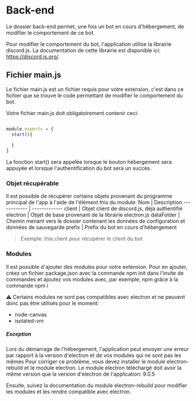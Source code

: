 # Back-end

Le dossier back-end permet, une fois un bot en cours d'hébergement, de modifier le comportement de ce bot.

Pour modifier le comportement du bot, l'application utilise la librairie discord.js. La documentation de cette librairie est disponible ici: https://discord.js.org/

## Fichier main.js

Le fichier main.js est un fichier requis pour votre extension, c'est dans ce fichier que se trouve le code permettant de modifier le comportement du bot.

Votre fichier main.js doit obligatoirement contenir ceci:
```js

module.exports = {
  start(){
  
  }
}
```

La fonction start() sera appelée lorsque le bouton hébergement sera appuyée et lorsque l'authentification du bot sera un succès.

### Objet récupérable

Il est possible de récupérer certains objets provenant du programme principal de l'app à l'aide de l'élément this du module:
Nom | Description
------------ | -------------
client | Objet client de discord.js, déjà authentifié
electron | Objet de base provenant de la librairie electron.js
dataFolder | Chemin menant vers le dossier contenant les données de configuration et données de sauvegarde
prefix | Prefix du bot en cours d'hébergement

> Exemple: this.client pour récupérer le client du bot

### Modules

Il est possible d'ajouter des modules pour votre extension. 
Pour en ajouter, créez un fichier package.json avec la commande npm init dans l'invite de commandes et ajoutez vos modules avec, par exemple, npm grâce à la commande npm i <nom module>

⚠️ Certains modules ne sont pas compatibles avec electron et ne peuvent donc pas être utilisés pour le moment:
* node-canvas
* isolated-vm 

##### Exception

Lors du démarrage de l'hébergement, l'application peut envoyer une erreur par rapport à la version d'electron et de vos modules qui ne sont pas les mêmes
Pour corriger ce problème, vous devez installer le module electron-rebuild et le module electron.
Le module electron téléchargé doit avoir la même version que la version d'electron de l'application: 9.0.5

Ensuite, suivez la documentation du module electron-rebuild pour modifier les modules et les rendre compatible avec electron.
